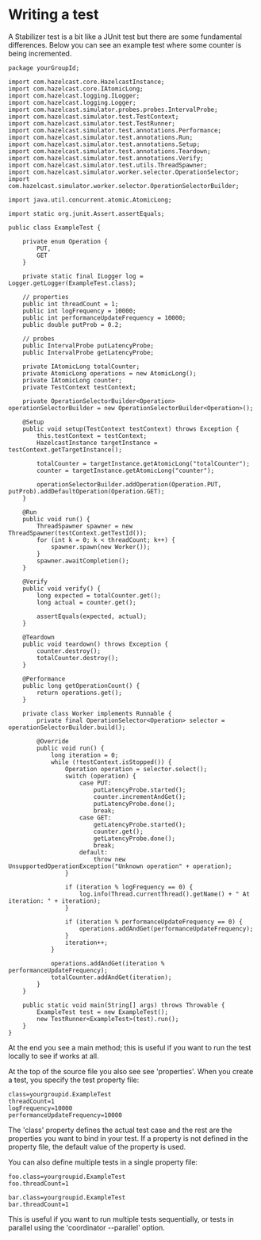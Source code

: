 Writing a test
===========================

A Stabilizer test is a bit like a JUnit test but there are some fundamental differences. Below you can see an example
test where some counter is being incremented.

```
package yourGroupId;

import com.hazelcast.core.HazelcastInstance;
import com.hazelcast.core.IAtomicLong;
import com.hazelcast.logging.ILogger;
import com.hazelcast.logging.Logger;
import com.hazelcast.simulator.probes.probes.IntervalProbe;
import com.hazelcast.simulator.test.TestContext;
import com.hazelcast.simulator.test.TestRunner;
import com.hazelcast.simulator.test.annotations.Performance;
import com.hazelcast.simulator.test.annotations.Run;
import com.hazelcast.simulator.test.annotations.Setup;
import com.hazelcast.simulator.test.annotations.Teardown;
import com.hazelcast.simulator.test.annotations.Verify;
import com.hazelcast.simulator.test.utils.ThreadSpawner;
import com.hazelcast.simulator.worker.selector.OperationSelector;
import com.hazelcast.simulator.worker.selector.OperationSelectorBuilder;

import java.util.concurrent.atomic.AtomicLong;

import static org.junit.Assert.assertEquals;

public class ExampleTest {

    private enum Operation {
        PUT,
        GET
    }

    private static final ILogger log = Logger.getLogger(ExampleTest.class);

    // properties
    public int threadCount = 1;
    public int logFrequency = 10000;
    public int performanceUpdateFrequency = 10000;
    public double putProb = 0.2;

    // probes
    public IntervalProbe putLatencyProbe;
    public IntervalProbe getLatencyProbe;

    private IAtomicLong totalCounter;
    private AtomicLong operations = new AtomicLong();
    private IAtomicLong counter;
    private TestContext testContext;

    private OperationSelectorBuilder<Operation> operationSelectorBuilder = new OperationSelectorBuilder<Operation>();

    @Setup
    public void setup(TestContext testContext) throws Exception {
        this.testContext = testContext;
        HazelcastInstance targetInstance = testContext.getTargetInstance();

        totalCounter = targetInstance.getAtomicLong("totalCounter");
        counter = targetInstance.getAtomicLong("counter");

        operationSelectorBuilder.addOperation(Operation.PUT, putProb).addDefaultOperation(Operation.GET);
    }

    @Run
    public void run() {
        ThreadSpawner spawner = new ThreadSpawner(testContext.getTestId());
        for (int k = 0; k < threadCount; k++) {
            spawner.spawn(new Worker());
        }
        spawner.awaitCompletion();
    }

    @Verify
    public void verify() {
        long expected = totalCounter.get();
        long actual = counter.get();

        assertEquals(expected, actual);
    }

    @Teardown
    public void teardown() throws Exception {
        counter.destroy();
        totalCounter.destroy();
    }

    @Performance
    public long getOperationCount() {
        return operations.get();
    }

    private class Worker implements Runnable {
        private final OperationSelector<Operation> selector = operationSelectorBuilder.build();

        @Override
        public void run() {
            long iteration = 0;
            while (!testContext.isStopped()) {
                Operation operation = selector.select();
                switch (operation) {
                    case PUT:
                        putLatencyProbe.started();
                        counter.incrementAndGet();
                        putLatencyProbe.done();
                        break;
                    case GET:
                        getLatencyProbe.started();
                        counter.get();
                        getLatencyProbe.done();
                        break;
                    default:
                        throw new UnsupportedOperationException("Unknown operation" + operation);
                }

                if (iteration % logFrequency == 0) {
                    log.info(Thread.currentThread().getName() + " At iteration: " + iteration);
                }

                if (iteration % performanceUpdateFrequency == 0) {
                    operations.addAndGet(performanceUpdateFrequency);
                }
                iteration++;
            }

            operations.addAndGet(iteration % performanceUpdateFrequency);
            totalCounter.addAndGet(iteration);
        }
    }

    public static void main(String[] args) throws Throwable {
        ExampleTest test = new ExampleTest();
        new TestRunner<ExampleTest>(test).run();
    }
}
```

At the end you see a main method; this is useful if you want to run the test locally to see if works at all.

At the top of the source file you also see see 'properties'. When you create a test, you specify the test property file:

```
class=yourgroupid.ExampleTest
threadCount=1
logFrequency=10000
performanceUpdateFrequency=10000
```

The 'class' property defines the actual test case and the rest are the properties you want to bind in your test. If a
property is not defined in the property file, the default value of the property is used.

You can also define multiple tests in a single property file:

```
foo.class=yourgroupid.ExampleTest
foo.threadCount=1

bar.class=yourgroupid.ExampleTest
bar.threadCount=1

```
This is useful if you want to run multiple tests sequentially, or tests in parallel using the 'coordinator --parallel'
option.
